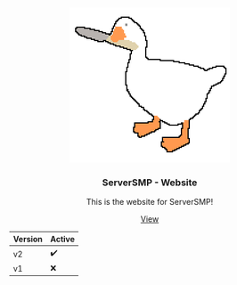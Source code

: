 <br />
<p align="center">
  <a href="https://github.com/ServerSMP-Github/Website">
    <img src="./icon.png" alt="web-logo" width="288px" height="278px">
  </a>
</p>

<h3 align="center">ServerSMP - Website</h3>

<p align="center">This is the website for ServerSMP!</p>

<p align="center">
  <a href="https://serversmp.xyz/">View</a>
</p>

| Version | Active |
|---------|--------|
| v2     | ✔️      |
| v1     | ❌      |
